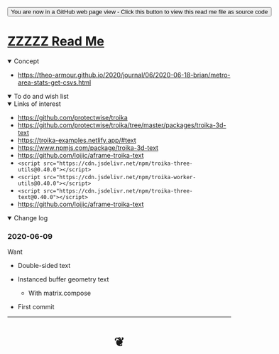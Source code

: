 <span style=display:none; >[You are now in a GitHub source code view - click this link to view Read Me file as a web page]( https://jaanga.github.io/cookbook-threejs/examples/0-templates/ "View file as a web page." ) </span>


<div><input type=button onclick="window.location.href='https://github.com/jaanga/jaanga.github.io/tree/master/cookbook-threejs/0-templates/README.md'";
value='You are now in a GitHub web page view - Click this button to view this read me file as source code' ></div>


# [ZZZZZ Read Me]( #xxxxxx/README.md )

<!--
<iframe src=https://jaanga.github.io/cookbook/examples/xxxxxx/xxxxxx.html width=100% height=500px >Iframes are not viewable in GitHub source code view</iframe>
_basic-html.html_

### Full Screen: [ZZZZZ]( https://jaanga.github.io/cookbook/examples/xxxxxx/xxxxxx.html )

-->

<details open >
<summary>Concept</summary>

* https://theo-armour.github.io/2020/journal/06/2020-06-18-brian/metro-area-stats-get-csvs.html

</details>

<details open >
<summary>To do and wish list </summary>


</details>


<details open >
<summary>Links of interest</summary>

* https://github.com/protectwise/troika
* https://github.com/protectwise/troika/tree/master/packages/troika-3d-text
* https://troika-examples.netlify.app/#text
* https://www.npmjs.com/package/troika-3d-text
* https://github.com/lojjic/aframe-troika-text
* `<script src="https://cdn.jsdelivr.net/npm/troika-three-utils@0.40.0"></script>`
* `<script src="https://cdn.jsdelivr.net/npm/troika-worker-utils@0.40.0"></script>`
* `<script src="https://cdn.jsdelivr.net/npm/troika-three-text@0.40.0"></script>`
* https://github.com/lojjic/aframe-troika-text
</details>

<details open >
<summary>Change log </summary>

### 2020-06-09

Want

* Double-sided text
* Instanced buffer geometry text
    * With matrix.compose

* First commit

</details>

***

# <center title="hello!" ><a href=javascript:window.scrollTo(0,0); style=text-decoration:none; > ❦ </a></center>
